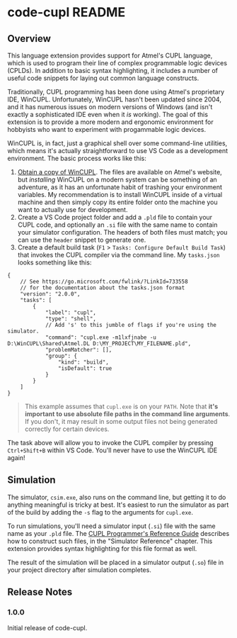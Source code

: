 # code-cupl README

## Overview

This language extension provides support for Atmel's CUPL language, which is used to program their line of complex programmable logic devices (CPLDs). In addition to basic syntax highlighting, it includes a number of useful code snippets for laying out common language constructs.

Traditionally, CUPL programming has been done using Atmel's proprietary IDE, WinCUPL. Unfortunately, WinCUPL hasn't been updated since 2004, and it has numerous issues on modern versions of Windows (and isn't exactly a sophisticated IDE even when it *is* working). The goal of this extension is to provide a more modern and ergonomic environment for hobbyists who want to experiment with progammable logic devices.

WinCUPL is, in fact, just a graphical shell over some command-line utilities, which means it's actually straightforward to use VS Code as a development environment. The basic process works like this:

1. [Obtain a copy of WinCUPL](https://www.microchip.com/en-us/products/fpgas-and-plds/spld-cplds/pld-design-resources). The files are available on Atmel's website, but *installing* WinCUPL on a modern system can be something of an adventure, as it has an unfortunate habit of trashing your environment variables. My recommendation is to install WinCUPL inside of a virtual machine and then simply copy its entire folder onto the machine you want to actually use for development.
2. Create a VS Code project folder and add a `.pld` file to contain your CUPL code, and optionally an `.si` file with the same name to contain your simulator configuration. The headers of both files must match; you can use the `header` snippet to generate one.
3. Create a default build task (`F1` > `Tasks: Configure Default Build Task`) that invokes the CUPL compiler via the command line. My `tasks.json` looks something like this:

```jsonc
{
    // See https://go.microsoft.com/fwlink/?LinkId=733558
    // for the documentation about the tasks.json format
    "version": "2.0.0",
    "tasks": [
        {
            "label": "cupl",
            "type": "shell",
            // Add 's' to this jumble of flags if you're using the simulator.
            "command": "cupl.exe -m1lxfjnabe -u D:\WinCUPL\Shared\Atmel.DL D:\MY_PROJECT\MY_FILENAME.pld",
            "problemMatcher": [],
            "group": {
                "kind": "build",
                "isDefault": true
            }
        }
    ]
}
```

> This example assumes that `cupl.exe` is on your `PATH`. Note that **it's important to use absolute file paths in the command line arguments**. If you don't, it may result in some output files not being generated correctly for certain devices.

The task above will allow you to invoke the CUPL compiler by pressing `Ctrl+Shift+B` within VS Code. You'll never have to use the WinCUPL IDE again!

## Simulation

The simulator, `csim.exe`, also runs on the command line, but getting it to do anything meaningful is tricky at best. It's easiest to run the simulator as part of the build by adding the `-s` flag to the arguments for `cupl.exe`.

To run simulations, you'll need a simulator input (`.si`) file with the same name as your `.pld` file. The [CUPL Programmer's Reference Guide](https://ece-classes.usc.edu/ee459/library/documents/CUPL_Reference.pdf) describes how to construct such files, in the "Simulator Reference" chapter. This extension provides syntax highlighting for this file format as well.

The result of the simulation will be placed in a simulator output (`.so`) file in your project directory after simulation completes.

## Release Notes

### 1.0.0

Initial release of code-cupl.